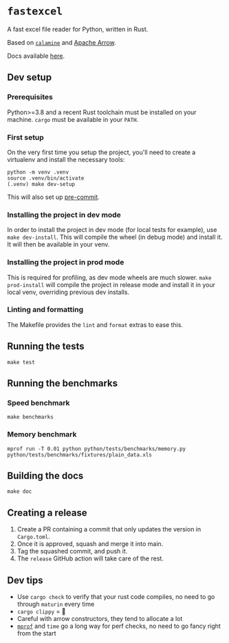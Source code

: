 # `fastexcel`

A fast excel file reader for Python, written in Rust.

Based on [`calamine`](https://github.com/tafia/calamine) and [Apache Arrow](https://arrow.apache.org/).

Docs available [here](https://fastexcel.toucantoco.dev/).

## Dev setup

### Prerequisites

Python>=3.8 and a recent Rust toolchain must be installed on your machine. `cargo` must be available in your `PATH`.

### First setup

On the very first time you setup the project, you'll need to create a virtualenv and install the necessary tools:

```console
python -m venv .venv
source .venv/bin/activate
(.venv) make dev-setup
```

This will also set up [pre-commit](https://pre-commit.com/).

### Installing the project in dev mode

In order to install the project in dev mode (for local tests for example), use `make dev-install`.
This will compile the wheel (in debug mode) and install it. It will then be available in your venv.

### Installing the project in prod mode

This is required for profiling, as dev mode wheels are much slower. `make prod-install` will compile the project
in release mode and install it in your local venv, overriding previous dev installs.

### Linting and formatting

The Makefile provides the `lint` and `format` extras to ease this.

## Running the tests

`make test`

## Running the benchmarks

### Speed benchmark

`make benchmarks`

### Memory benchmark

`mprof run -T 0.01 python python/tests/benchmarks/memory.py python/tests/benchmarks/fixtures/plain_data.xls`

## Building the docs

`make doc`

## Creating a release

1. Create a PR containing a commit that only updates the version in `Cargo.toml`.
2. Once it is approved, squash and merge it into main.
3. Tag the squashed commit, and push it.
4. The `release` GitHub action will take care of the rest.

## Dev tips

* Use `cargo check` to verify that your rust code compiles, no need to go through `maturin` every time
* `cargo clippy` = 💖
* Careful with arrow constructors, they tend to allocate a lot
* [`mprof`](https://github.com/pythonprofilers/memory_profiler) and `time` go a long way for perf checks,
  no need to go fancy right from the start
